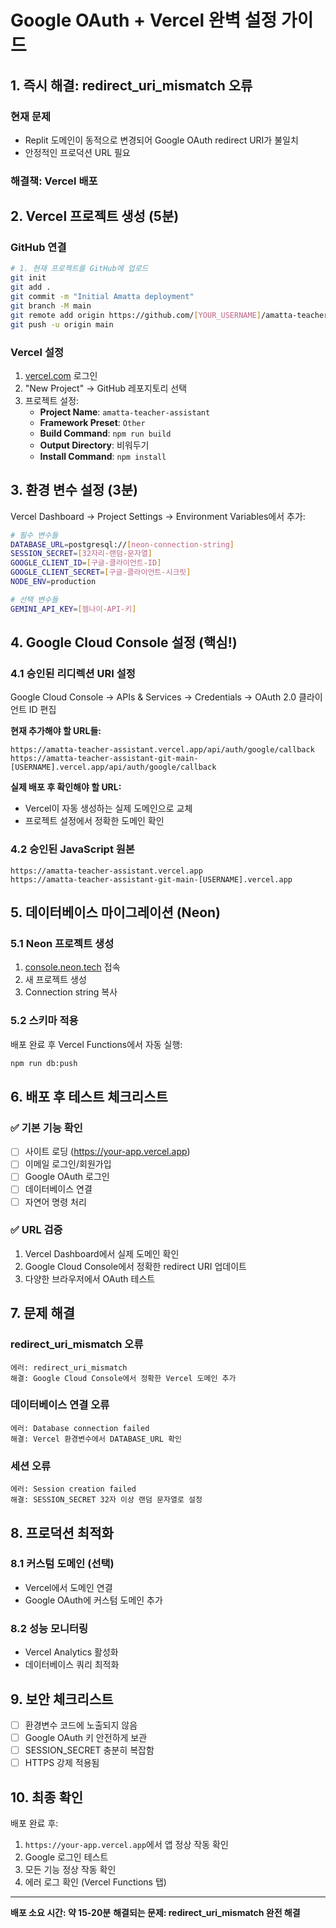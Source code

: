 # Google OAuth + Vercel 완벽 설정 가이드

## 1. 즉시 해결: redirect_uri_mismatch 오류

### 현재 문제
- Replit 도메인이 동적으로 변경되어 Google OAuth redirect URI가 불일치
- 안정적인 프로덕션 URL 필요

### 해결책: Vercel 배포

## 2. Vercel 프로젝트 생성 (5분)

### GitHub 연결
```bash
# 1. 현재 프로젝트를 GitHub에 업로드
git init
git add .
git commit -m "Initial Amatta deployment"
git branch -M main
git remote add origin https://github.com/[YOUR_USERNAME]/amatta-teacher-assistant.git
git push -u origin main
```

### Vercel 설정
1. [vercel.com](https://vercel.com) 로그인
2. "New Project" → GitHub 레포지토리 선택
3. 프로젝트 설정:
   - **Project Name**: `amatta-teacher-assistant`
   - **Framework Preset**: `Other`
   - **Build Command**: `npm run build`
   - **Output Directory**: 비워두기
   - **Install Command**: `npm install`

## 3. 환경 변수 설정 (3분)

Vercel Dashboard → Project Settings → Environment Variables에서 추가:

```bash
# 필수 변수들
DATABASE_URL=postgresql://[neon-connection-string]
SESSION_SECRET=[32자리-랜덤-문자열]
GOOGLE_CLIENT_ID=[구글-클라이언트-ID]
GOOGLE_CLIENT_SECRET=[구글-클라이언트-시크릿]
NODE_ENV=production

# 선택 변수들
GEMINI_API_KEY=[젬나이-API-키]
```

## 4. Google Cloud Console 설정 (핵심!)

### 4.1 승인된 리디렉션 URI 설정
Google Cloud Console → APIs & Services → Credentials → OAuth 2.0 클라이언트 ID 편집

**현재 추가해야 할 URL들:**
```
https://amatta-teacher-assistant.vercel.app/api/auth/google/callback
https://amatta-teacher-assistant-git-main-[USERNAME].vercel.app/api/auth/google/callback
```

**실제 배포 후 확인해야 할 URL:**
- Vercel이 자동 생성하는 실제 도메인으로 교체
- 프로젝트 설정에서 정확한 도메인 확인

### 4.2 승인된 JavaScript 원본
```
https://amatta-teacher-assistant.vercel.app
https://amatta-teacher-assistant-git-main-[USERNAME].vercel.app
```

## 5. 데이터베이스 마이그레이션 (Neon)

### 5.1 Neon 프로젝트 생성
1. [console.neon.tech](https://console.neon.tech) 접속
2. 새 프로젝트 생성
3. Connection string 복사

### 5.2 스키마 적용
배포 완료 후 Vercel Functions에서 자동 실행:
```bash
npm run db:push
```

## 6. 배포 후 테스트 체크리스트

### ✅ 기본 기능 확인
- [ ] 사이트 로딩 (https://your-app.vercel.app)
- [ ] 이메일 로그인/회원가입
- [ ] Google OAuth 로그인
- [ ] 데이터베이스 연결
- [ ] 자연어 명령 처리

### ✅ URL 검증
1. Vercel Dashboard에서 실제 도메인 확인
2. Google Cloud Console에서 정확한 redirect URI 업데이트
3. 다양한 브라우저에서 OAuth 테스트

## 7. 문제 해결

### redirect_uri_mismatch 오류
```
에러: redirect_uri_mismatch
해결: Google Cloud Console에서 정확한 Vercel 도메인 추가
```

### 데이터베이스 연결 오류
```
에러: Database connection failed
해결: Vercel 환경변수에서 DATABASE_URL 확인
```

### 세션 오류
```
에러: Session creation failed
해결: SESSION_SECRET 32자 이상 랜덤 문자열로 설정
```

## 8. 프로덕션 최적화

### 8.1 커스텀 도메인 (선택)
- Vercel에서 도메인 연결
- Google OAuth에 커스텀 도메인 추가

### 8.2 성능 모니터링
- Vercel Analytics 활성화
- 데이터베이스 쿼리 최적화

## 9. 보안 체크리스트

- [ ] 환경변수 코드에 노출되지 않음
- [ ] Google OAuth 키 안전하게 보관
- [ ] SESSION_SECRET 충분히 복잡함
- [ ] HTTPS 강제 적용됨

## 10. 최종 확인

배포 완료 후:
1. `https://your-app.vercel.app`에서 앱 정상 작동 확인
2. Google 로그인 테스트
3. 모든 기능 정상 작동 확인
4. 에러 로그 확인 (Vercel Functions 탭)

---

**배포 소요 시간: 약 15-20분**
**해결되는 문제: redirect_uri_mismatch 완전 해결**